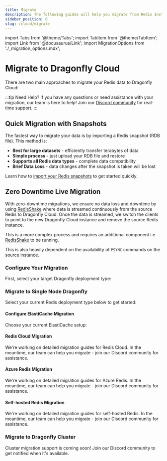 ```yaml
---
title: Migrate
description: The following guides will help you migrate from Redis Instances to Dragonfly Cloud
sidebar_position: 0
slug: /cloud/migrate
---
```


import Tabs from '@theme/Tabs';
import TabItem from '@theme/TabItem';
import Link from '@docusaurus/Link';
import MigrationOptions from './_migration_options.mdx';

# Migrate to Dragonfly Cloud

There are two main approaches to migrate your Redis data to Dragonfly Cloud:

:::tip Need Help?
If you have any questions or need assistance with your migration, our team is here to help! Join our [Discord community](https://discord.gg/HsPjXGVH85) for real-time support.
:::

## Quick Migration with Snapshots

The fastest way to migrate your data is by importing a Redis snapshot (RDB file). This method is:
- **Best for large datasets** - efficiently transfer terabytes of data
- **Simple process** - just upload your RDB file and restore
- **Supports all Redis data types** - complete data compatibility
- **Brief Data Loss** - data changes after the snapshot is taken will be lost

Learn how to [import your Redis snapshots](/cloud/backups#importing-redis-backups-rdb) to get started quickly.

## Zero Downtime Live Migration

With zero-downtime migrations, we ensure no data loss and downtime by using [RedisShake](https://github.com/alibaba/RedisShake) where data is streamed continuously from the source Redis to Dragonfly Cloud. Once the data is streamed, we switch the clients to point to the new Dragonfly Cloud instance and remove the source Redis instance.

This is a more complex process and requires an additional component i.e [RedisShake](https://github.com/alibaba/RedisShake) to be running.

This is also heavily dependent on the availability of `PSYNC` commands on the source instance.

### Configure Your Migration

First, select your target Dragonfly deployment type:

<Tabs groupId="target-deployment" className="migration-tabs">
<TabItem value="single-node" label="Single Node Dragonfly" default>

### Migrate to Single Node Dragonfly

Select your current Redis deployment type below to get started:

<Tabs groupId="source-deployment" className="source-tabs">
  <TabItem value="elasticache" label="AWS ElastiCache" default>
    <div className="migration-source-config">
      <h4>Configure ElastiCache Migration</h4>
      <p>Choose your current ElastiCache setup:</p>
      <Tabs groupId="elasticache-mode">
        <TabItem value="cluster" label="Cluster Mode">
          <MigrationOptions isCluster={true} cloudProvider="AWS ElastiCache" />
        </TabItem>
        <TabItem value="single" label="Single Node">
          <MigrationOptions isCluster={false} cloudProvider="AWS ElastiCache" />
        </TabItem>
      </Tabs>
    </div>
  </TabItem>
  
  <TabItem value="redis-cloud" label="Redis Cloud">
    <div className="migration-source-config">
      <h4>Redis Cloud Migration</h4>
      <p>We're working on detailed migration guides for Redis Cloud. In the meantime, our team can help you migrate - join our <Link to="https://discord.gg/HsPjXGVH85">Discord community</Link> for assistance.</p>
    </div>
  </TabItem>
  
  <TabItem value="azure-redis" label="Azure Redis">
    <div className="migration-source-config">
      <h4>Azure Redis Migration</h4>
      <p>We're working on detailed migration guides for Azure Redis. In the meantime, our team can help you migrate - join our <Link to="https://discord.gg/HsPjXGVH85">Discord community</Link> for assistance.</p>
    </div>
  </TabItem>

  <TabItem value="selfhosted" label="Self-hosted Redis">
    <div className="migration-source-config">
      <h4>Self-hosted Redis Migration</h4>
      <p>We're working on detailed migration guides for self-hosted Redis. In the meantime, our team can help you migrate - join our <Link to="https://discord.gg/HsPjXGVH85">Discord community</Link> for assistance.</p>
    </div>
  </TabItem>
</Tabs>

</TabItem>

<TabItem value="cluster" label="Dragonfly Cluster">
  <div className="migration-source-config">
    <h3>Migrate to Dragonfly Cluster</h3>
    <p>Cluster migration support is coming soon! Join our <Link to="https://discord.gg/HsPjXGVH85">Discord community</Link> to get notified when it's available.</p>
  </div>
</TabItem>

</Tabs>